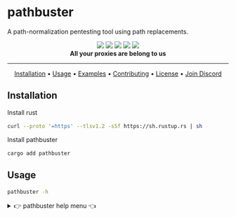 # pathbuster

A path-normalization pentesting tool using path replacements.

<p align="center">
  <a href="/LICENSE"><img src="https://img.shields.io/badge/license-MIT-blue.svg"/></a>
  <a href="http://golang.org"><img src="https://img.shields.io/badge/Made%20with-Go-1f425f.svg"/></a>
  <a href="https://github.com/ethicalhackingplayground/pathmapper/issues"><img src="https://img.shields.io/badge/contributions-welcome-brightgreen.svg?style=flat"></a>
  <a href="https://twitter.com/z0idsec"><img src="https://img.shields.io/twitter/follow/z0idsec.svg?logo=twitter"></a>
  <a href="https://discord.gg/MQWCem5b"><img src="https://img.shields.io/discord/862900124740616192.svg?logo=discord"></a>
  <br>
  <b>All your proxies are belong to us</b>
</p>

---

<p align="center">
  <a href="#installation">Installation</a> •
  <a href="#usage">Usage</a> •
  <a href="#examples">Examples</a> •
  <a href="#contributing">Contributing</a> •
  <a href="#license">License</a> •
  <a href="https://discord.gg/MQWCem5b">Join Discord</a> 
</p>

## Installation

Install rust

```bash
curl --proto '=https' --tlsv1.2 -sSf https://sh.rustup.rs | sh
```

Install pathbuster

```bash
cargo add pathbuster
```


## Usage

```sh
pathbuster -h
```

<details>
<summary> 👉 pathbuster help menu 👈</summary>

```
USAGE:
    pathbuster [OPTIONS] --url <url> --payloads <payloads> --paths <paths> --deviation <deviation>

OPTIONS:
    -c, --concurrency <concurrency>
            The amount of concurrent requests [default: 100]

        --deviation <deviation>
            The distance between the responses [default: 3]

    -h, --help
            Print help information

        --match-status <match-status>
            [default: 200]

    -o, --out <out>
            The output file

    -p, --payloads <payloads>
            the file containing the traversal payloads [default: ]

        --paths <paths>
            The list of routes (crawl the host to collect routes) [default: .paths.tmp]

    -r, --rate <rate>
            Maximum in-flight requests per second [default: 1000]

        --stop-at-first-match <stop-at-first-match>
            stops execution flow on the first match [default: false]

    -u, --url <url>
            the url you would like to test

    -V, --version
            Print version information

    -w, --workers <workers>
            The amount of workers [default: 1]

        --wordlist <wordlist>
            the file containing the technology paths [default: .wordlist.tmp]
```

## Examples

Fingerprinting the proxy

```rust
$ pathbuster -u "https://example.com/{paths}/{payloads}" --payloads traversals.txt --paths paths.txt --match-status 400 --deviation 2 -o output.txt
```

Discovery Process

```rust
$ pathbuster -u "https://example.com/{paths}/{payloads}/{words}" --payloads traversals.txt --paths paths.txt --wordlist raft-medium-directories.txt --match-status 200 --deviation 2 -o output.txt
```

![Screenshot](static/example.png)


## Contributing

Pull requests are welcome. For major changes, please open an issue first
to discuss what you would like to change.

Please make sure to update tests as appropriate.

## License

Pathbuster is distributed under [MIT License](https://github.com/ethicalhackingplayground/pathbuster/blob/main/LICENSE)

<h1 align="left">
  <a href="https://discord.gg/MQWCem5b"><img src="static/Join-Discord.png" width="380" alt="Join Discord"></a>
</h1>